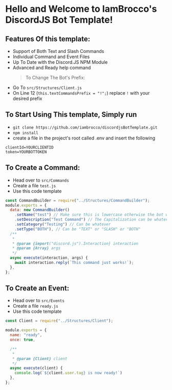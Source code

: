 # Hello and Welcome to IamBrocco's DiscordJS Bot Template!

## Features Of this template:

- Support of Both Text and Slash Commands
- Individual Command and Event Files
- Up To Date with the Discord.JS NPM Module
- Advanced and Ready help command
  > To Change The Bot's Prefix:
- Go To `src/Structures/Client.js`
- On Line 12 (`this.textCommandsPrefix = "!";`) replace `!` with your desired prefix

## To Start Using This template, Simply run

>

- `git clone https://github.com/iambrocco/discordjsBotTemplate.git`
- `npm install`
- create a file in the project's root called .env and insert the following

```env
clientId=YOURCLIENTID
token=YOURBOTTOKEN
```

## To Create a Command:

- Head over to `src/Commands`
- Create a file `test.js`
- Use this code template

```js
const CommandBuilder = require("../Structures/CommandBuilder");
module.exports = {
  data: new CommandBuilder()
    .setName("test") // Make sure this is lowercase otherwise the bot will crash
    .setDescription("Test Command") // The Capitalization can be whatever here
    .setCategory("Testing") // Can be whatever
    .setType("BOTH"), // Can be "TEXT" or "SLASH" or "BOTH"
  /**
   *
   * @param {import("discord.js").Interaction} interaction
   * @param {Array} args
   */
  async execute(interaction, args) {
    await interaction.reply(`This command just works!`);
  },
};
```

## To Create an Event:

- Head over to `src/Events`
- Create a file `ready.js`
- Use this code template

```js
const Client = require("../Structures/Client");

module.exports = {
  name: "ready",
  once: true,

  /**
   *
   * @param {Client} client
   */
  async execute(client) {
    console.log(`${client.user.tag} is now ready!`)
  },
};
```

